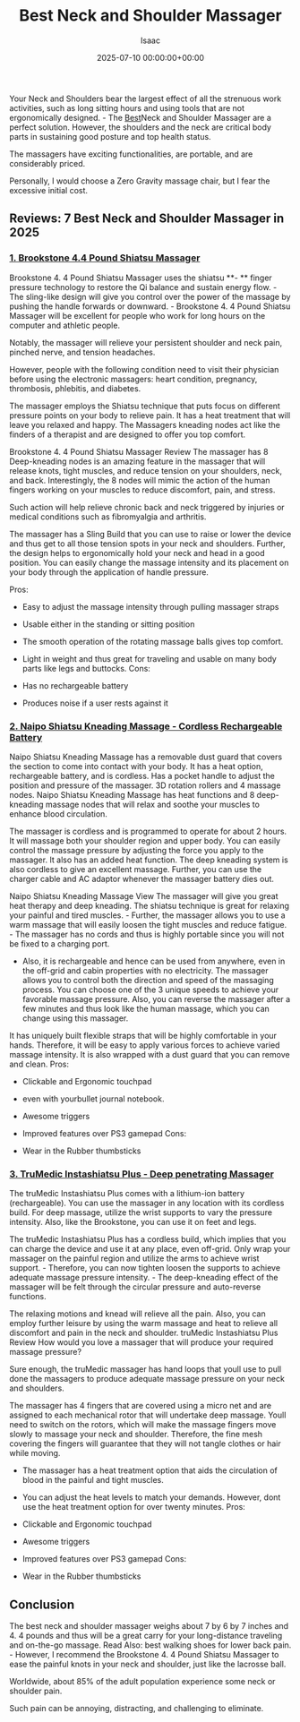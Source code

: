 ﻿---
title: Best Neck and Shoulder Massager
description: Your Neck and Shoulders bear the largest effect of all the strenuous work activities, such as long sitting hours and using tools that are not ergonomically...
slug: /best-neck-and-shoulder-massager/
date: 2025-07-10 00:00:00+00:00
lastmod: 2025-07-10 00:00:00+03:00
author: Isaac
categories:

- Recliners
tags:

- recliners

- best

- neck
layout: post
---

Your Neck and Shoulders bear the largest effect of all the strenuous work activities, such as long sitting hours and using tools that are not ergonomically designed. - The [Best](https://pestpolicy.com/best-outdoor-rocking-chairs/)Neck and Shoulder Massager are a perfect solution. However, the shoulders and the neck are critical body parts in sustaining good posture and top health status.

The massagers have exciting functionalities, are portable, and are considerably priced.

Personally, I would choose a Zero Gravity massage chair, but I fear the excessive initial cost.

##  Reviews: 7 Best Neck and Shoulder Massager in 2025

###  [1. Brookstone 4.4 Pound Shiatsu Massager](https://www.amazon.com/dp/B00GHQNFIK/?tag=p-policy-20)

Brookstone 4. 4 Pound Shiatsu Massager uses the shiatsu **- ** finger pressure technology to restore the Qi balance and sustain energy flow. - The sling-like design will give you control over the power of the massage by pushing the handle forwards or downward. - Brookstone 4. 4 Pound Shiatsu Massager will be excellent for people who work for long hours on the computer and athletic people.

Notably, the massager will relieve your persistent shoulder and neck pain, pinched nerve, and tension headaches.

However, people with the following condition need to visit their physician before using the electronic massagers: heart condition, pregnancy, thrombosis, phlebitis, and diabetes.

The massager employs the Shiatsu technique that puts focus on different pressure points on your body to relieve pain. It has a heat treatment that will leave you relaxed and happy. The Massagers kneading nodes act like the finders of a therapist and are designed to offer you top comfort.

Brookstone 4. 4 Pound Shiatsu Massager Review The massager has 8 Deep-kneading nodes is an amazing feature in the massager that will release knots, tight muscles, and reduce tension on your shoulders, neck, and back. Interestingly, the 8 nodes will mimic the action of the human fingers working on your muscles to reduce discomfort, pain, and stress.

Such action will help relieve chronic back and neck triggered by injuries or medical conditions such as fibromyalgia and arthritis.

The massager has a Sling Build that you can use to raise or lower the device and thus get to all those tension spots in your neck and shoulders. Further, the design helps to ergonomically hold your neck and head in a good position. You can easily change the massage intensity and its placement on your body through the application of handle pressure.

Pros:

- Easy to adjust the massage intensity through pulling massager straps

- Usable either in the standing or sitting position

- The smooth operation of the rotating massage balls gives top comfort.

- Light in weight and thus great for traveling and usable on many body parts like legs and buttocks. Cons:

- Has no rechargeable battery

- Produces noise if a user rests against it

###  [2. Naipo Shiatsu Kneading Massage - Cordless Rechargeable Battery](https://www.amazon.com/dp/B01MEH3FTT/?tag=p-policy-20)

Naipo Shiatsu Kneading Massage has a removable dust guard that covers the section to come into contact with your body. It has a heat option, rechargeable battery, and is cordless. Has a pocket handle to adjust the position and pressure of the massager. 3D rotation rollers and 4 massage nodes. Naipo Shiatsu Kneading Massage has heat functions and 8 deep-kneading massage nodes that will relax and soothe your muscles to enhance blood circulation.

The massager is cordless and is programmed to operate for about 2 hours. It will massage both your shoulder region and upper body. You can easily control the massage pressure by adjusting the force you apply to the massager. It also has an added heat function. The deep kneading system is also cordless to give an excellent massage. Further, you can use the charger cable and AC adaptor whenever the massager battery dies out.

Naipo Shiatsu Kneading Massage View The massager will give you great heat therapy and deep kneading. The shiatsu technique is great for relaxing your painful and tired muscles. - Further, the massager allows you to use a warm massage that will easily loosen the tight muscles and reduce fatigue. - The massager has no cords and thus is highly portable since you will not be fixed to a charging port.

- Also, it is rechargeable and hence can be used from anywhere, even in the off-grid and cabin properties with no electricity. The massager allows you to control both the direction and speed of the massaging process. You can choose one of the 3 unique speeds to achieve your favorable massage pressure. Also, you can reverse the massager after a few minutes and thus look like the human massage, which you can change using this massager.

It has uniquely built flexible straps that will be highly comfortable in your hands. Therefore, it will be easy to apply various forces to achieve varied massage intensity. It is also wrapped with a dust guard that you can remove and clean.
Pros:

- Clickable and Ergonomic touchpad

- even with yourbullet journal notebook.

- Awesome triggers

- Improved features over PS3 gamepad Cons:

- Wear in the Rubber thumbsticks

###  [3. TruMedic Instashiatsu Plus - Deep penetrating Massager](https://www.amazon.com/dp/B01516LTRK/?tag=p-policy-20)

The truMedic Instashiatsu Plus comes with a lithium-ion battery (rechargeable). You can use the massager in any location with its cordless build. For deep massage, utilize the wrist supports to vary the pressure intensity. Also, like the Brookstone, you can use it on feet and legs.

The truMedic Instashiatsu Plus has a cordless build, which implies that you can charge the device and use it at any place, even off-grid. Only wrap your massager on the painful region and utilize the arms to achieve wrist support. - Therefore, you can now tighten loosen the supports to achieve adequate massage pressure intensity. - The deep-kneading effect of the massager will be felt through the circular pressure and auto-reverse functions.

The relaxing motions and knead will relieve all the pain. Also, you can employ further leisure by using the warm massage and heat to relieve all discomfort and pain in the neck and shoulder. truMedic Instashiatsu Plus Review How would you love a massager that will produce your required massage pressure?

Sure enough, the truMedic massager has hand loops that youll use to pull done the massagers to produce adequate massage pressure on your neck and shoulders.

The massager has 4 fingers that are covered using a micro net and are assigned to each mechanical rotor that will undertake deep massage. Youll need to switch on the rotors, which will make the massage fingers move slowly to massage your neck and shoulder. Therefore, the fine mesh covering the fingers will guarantee that they will not tangle clothes or hair while moving.

- The massager has a heat treatment option that aids the circulation of blood in the painful and tight muscles.

- You can adjust the heat levels to match your demands. However, dont use the heat treatment option for over twenty minutes.
Pros:

- Clickable and Ergonomic touchpad

- Awesome triggers

- Improved features over PS3 gamepad Cons:

- Wear in the Rubber thumbsticks

##  Conclusion

The best neck and shoulder massager weighs about 7 by 6 by 7 inches and 4. 4 pounds and thus will be a great carry for your long-distance traveling and on-the-go massage. Read Also: best walking shoes for lower back pain. - However, I recommend the Brookstone 4. 4 Pound Shiatsu Massager to ease the painful knots in your neck and shoulder, just like the lacrosse ball.

Worldwide, about 85% of the adult population experience some neck or shoulder pain.

Such pain can be annoying, distracting, and challenging to eliminate.
